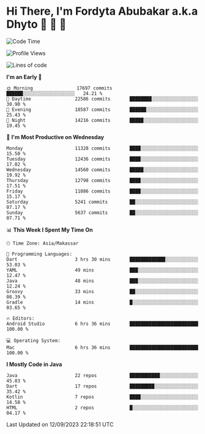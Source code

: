 # Hi There, I'm Fordyta Abubakar a.k.a Dhyto 👋 👋 👋 

<!--
**DhytoDev/dhytodev** is a ✨ _special_ ✨ repository because its `README.md` (this file) appears on your GitHub profile.

Here are some ideas to get you started:

- 🔭 I’m currently working on ...
- 🌱 I’m currently learning ...
- 👯 I’m looking to collaborate on ...
- 🤔 I’m looking for help with ...
- 💬 Ask me about ...
- 📫 How to reach me: ...
- 😄 Pronouns: ...
- ⚡ Fun fact: ...
-->

<!--START_SECTION:waka-->
![Code Time](http://img.shields.io/badge/Code%20Time-2%2C009%20hrs%206%20mins-blue)

![Profile Views](http://img.shields.io/badge/Profile%20Views-0-blue)

![Lines of code](https://img.shields.io/badge/From%20Hello%20World%20I%27ve%20Written-9.1%20million%20lines%20of%20code-blue)

**I'm an Early 🐤** 

```text
🌞 Morning                17697 commits       ██████░░░░░░░░░░░░░░░░░░░   24.21 % 
🌆 Daytime                22586 commits       ████████░░░░░░░░░░░░░░░░░   30.90 % 
🌃 Evening                18587 commits       ██████░░░░░░░░░░░░░░░░░░░   25.43 % 
🌙 Night                  14216 commits       █████░░░░░░░░░░░░░░░░░░░░   19.45 % 
```
📅 **I'm Most Productive on Wednesday** 

```text
Monday                   11328 commits       ████░░░░░░░░░░░░░░░░░░░░░   15.50 % 
Tuesday                  12436 commits       ████░░░░░░░░░░░░░░░░░░░░░   17.02 % 
Wednesday                14560 commits       █████░░░░░░░░░░░░░░░░░░░░   19.92 % 
Thursday                 12798 commits       ████░░░░░░░░░░░░░░░░░░░░░   17.51 % 
Friday                   11086 commits       ████░░░░░░░░░░░░░░░░░░░░░   15.17 % 
Saturday                 5241 commits        ██░░░░░░░░░░░░░░░░░░░░░░░   07.17 % 
Sunday                   5637 commits        ██░░░░░░░░░░░░░░░░░░░░░░░   07.71 % 
```


📊 **This Week I Spent My Time On** 

```text
🕑︎ Time Zone: Asia/Makassar

💬 Programming Languages: 
Dart                     3 hrs 30 mins       █████████████░░░░░░░░░░░░   53.03 % 
YAML                     49 mins             ███░░░░░░░░░░░░░░░░░░░░░░   12.47 % 
Java                     48 mins             ███░░░░░░░░░░░░░░░░░░░░░░   12.24 % 
Groovy                   33 mins             ██░░░░░░░░░░░░░░░░░░░░░░░   08.39 % 
Gradle                   14 mins             █░░░░░░░░░░░░░░░░░░░░░░░░   03.65 % 

🔥 Editors: 
Android Studio           6 hrs 36 mins       █████████████████████████   100.00 % 

💻 Operating System: 
Mac                      6 hrs 36 mins       █████████████████████████   100.00 % 
```

**I Mostly Code in Java** 

```text
Java                     22 repos            ███████████░░░░░░░░░░░░░░   45.83 % 
Dart                     17 repos            █████████░░░░░░░░░░░░░░░░   35.42 % 
Kotlin                   7 repos             ████░░░░░░░░░░░░░░░░░░░░░   14.58 % 
HTML                     2 repos             █░░░░░░░░░░░░░░░░░░░░░░░░   04.17 % 
```




 Last Updated on 12/09/2023 22:18:51 UTC
<!--END_SECTION:waka-->
